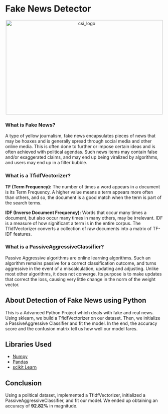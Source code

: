 # Fake News Detector
<p align="center">
  <a href="/">
    <img src="https://user-images.githubusercontent.com/83024561/222941995-1d5f7651-31ab-445e-9a92-536100e74cb0.gif"
         alt="csi_logo" width="500" height="300">
  </a>
</p>





### What is Fake News?
A type of yellow journalism, fake news encapsulates pieces of news that may be hoaxes and is generally spread through social media and other online media. This is often done to further or impose certain ideas and is often achieved with political agendas. Such news items may contain false and/or exaggerated claims, and may end up being viralized by algorithms, and users may end up in a filter bubble.

### What is a TfidfVectorizer?
**TF (Term Frequency):** The number of times a word appears in a document is its Term Frequency. A higher value means a term appears more often than others, and so, the document is a good match when the term is part of the search terms.

**IDF (Inverse Document Frequency):** Words that occur many times a document, but also occur many times in many others, may be irrelevant. IDF is a measure of how significant a term is in the entire corpus.
The TfidfVectorizer converts a collection of raw documents into a matrix of TF-IDF features.

### What is a PassiveAggressiveClassifier?
Passive Aggressive algorithms are online learning algorithms. Such an algorithm remains passive for a correct classification outcome, and turns aggressive in the event of a miscalculation, updating and adjusting. Unlike most other algorithms, it does not converge. Its purpose is to make updates that correct the loss, causing very little change in the norm of the weight vector.

## About Detection of Fake News using Python
This is a Advanced Python Project which deals with fake and real news. Using sklearn, we build a TfidfVectorizer on our dataset. Then, we initialize a PassiveAggressive Classifier and fit the model. In the end, the accuracy score and the confusion matrix tell us how well our model fares.

## Libraries Used

- [Numpy](https://numpy.org/)
- [Pandas](https://pandas.pydata.org/)
- [scikit Learn](https://scikit-learn.org/stable/)

## Conclusion
Using a political dataset, implemented a TfidfVectorizer, initialized a PassiveAggressiveClassifier, and fit our model. We ended up obtaining an accuracy of **92.82%** in magnitude.
